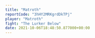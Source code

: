 ```yaml
---
title: "Matroth"
reportCode: "3hHY2MRKgrdDkTPj"
player: "Matroth"
fight: "The Lurker Below"
date: 2021-10-06T18:48:50.877000+00:00
---
```

